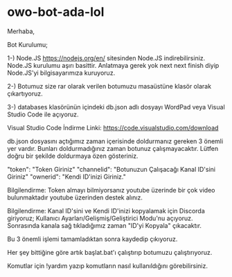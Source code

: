 # owo-bot-ada-lol

Merhaba,

Bot Kurulumu;

1-) Node.JS 
https://nodejs.org/en/ sitesinden Node.JS indirebilirsiniz. 
Node.JS kurulumu aşırı basittir. Anlatmaya gerek yok next next finish diyip Node.JS'yi bilgisayarımıza kuruyoruz.

2-) Botumuz size rar olarak verilen botumuzu masaüstüne klasör olarak çıkartıyoruz.


3-) databases klasörünün içindeki db.json adlı dosyayı WordPad veya Visual Studio Code ile açıyoruz. 

Visual Studio Code İndirme Linki: https://code.visualstudio.com/download

db.json dosyasını açtığımız zaman içerisinde doldurmanız gereken 3 önemli yer vardır.
Bunları doldurmadığınız zaman botunuz çalışmayacaktır. Lütfen doğru bir şekilde doldurmaya özen gösteriniz.

"token": "Token Giriniz" 
"channelid": "Botunuzun Çalışacağı Kanal ID'sini Giriniz"
"ownerid": "Kendi ID'inizi Giriniz."

Bilgilendirme: Token almayı bilmiyorsanız youtube üzerinde bir çok video bulunmaktadır youtube üzerinden destek alınız.

Bilgilendirme: Kanal ID'sini ve Kendi ID'inizi kopyalamak için Discorda giriyoruz;
Kullanıcı Ayarları/Gelişmiş/Geliştirici Modu'nu açıyoruz. 
Sonrasında kanala sağ tıkladığımız zaman "ID'yi Kopyala" çıkacaktır.


Bu 3 önemli işlemi tamamladıktan sonra kaydedip çıkıyoruz.

Her şey bittiğine göre artık başlat.bat'ı çalıştırıp botumuzu çalıştırıyoruz.

Komutlar için !yardım yazıp komutların nasıl kullanıldığını görebilirsiniz.

